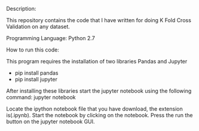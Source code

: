 Description:

This repository contains the code that I have written for doing K Fold Cross Validation on any dataset.

Programming Language:
Python 2.7

How to run this code:

This program requires the installation of two libraries Pandas and Jupyter
- pip install pandas
- pip install jupyter

After installing these libraries start the jupyter notebook using the following command:
jupyter notebook

Locate the ipython notebook file that you have download, the extension is(.ipynb). Start the notebook by clicking on the notebook. Press the run the button on the jupyter notebook GUI.